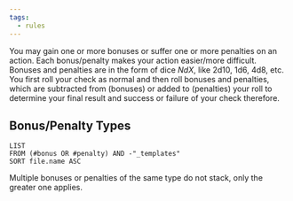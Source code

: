 ```yaml
---
tags:
  - rules
---
```

You may gain one or more bonuses or suffer one or more penalties on an action. Each bonus/penalty makes your action easier/more difficult.
Bonuses and penalties are in the form of dice *NdX*, like 2d10, 1d6, 4d8, etc. You first roll your check as normal and then roll bonuses and penalties, which are subtracted from (bonuses) or added to (penalties) your roll to determine your final result and success or failure of your check therefore.

## Bonus/Penalty Types
```dataview
LIST
FROM (#bonus OR #penalty) AND -"_templates"
SORT file.name ASC
```

Multiple bonuses or penalties of the same type do not stack, only the greater one applies.

